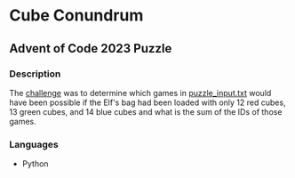 # Cube Conundrum
## Advent of Code 2023 Puzzle

### Description

The [challenge](https://adventofcode.com/2023/day/2) was to determine which games in [puzzle_input.txt](https://github.com/Marjolein-Kasman-de-Jong/cube-conundrum/blob/main/puzzle_input.txt) would have been possible if the Elf's bag had been loaded with only 12 red cubes, 13 green cubes, and 14 blue cubes and what is the sum of the IDs of those games.

### Languages

* Python